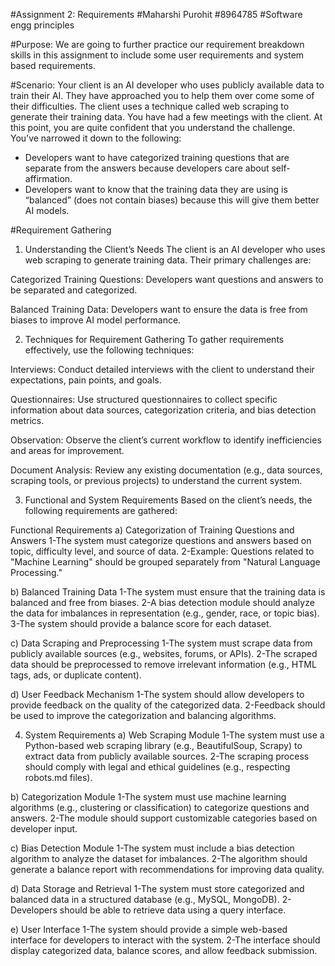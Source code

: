 #Assignment 2: Requirements 
#Maharshi Purohit 
#8964785 
#Software engg principles

#Purpose:
We are going to further practice our requirement breakdown skills in this assignment to
include some user requirements and system based requirements.

#Scenario:
Your client is an AI developer who uses publicly available data to train their AI. They have
approached you to help them over come some of their difficulties.
The client uses a technique called web scraping to generate their training data.
You have had a few meetings with the client. At this point, you are quite confident that you
understand the challenge.
You’ve narrowed it down to the following:
- Developers want to have categorized training questions that are separate from the
answers because developers care about self-affirmation.
- Developers want to know that the training data they are using is “balanced” (does
not contain biases) because this will give them better AI models.

#Requirement Gathering
1. Understanding the Client’s Needs
The client is an AI developer who uses web scraping to generate training data. Their primary challenges are:

Categorized Training Questions: Developers want questions and answers to be separated and categorized.

Balanced Training Data: Developers want to ensure the data is free from biases to improve AI model performance.

2. Techniques for Requirement Gathering
To gather requirements effectively, use the following techniques:

Interviews: Conduct detailed interviews with the client to understand their expectations, pain points, and goals.

Questionnaires: Use structured questionnaires to collect specific information about data sources, categorization criteria, and bias detection metrics.

Observation: Observe the client’s current workflow to identify inefficiencies and areas for improvement.

Document Analysis: Review any existing documentation (e.g., data sources, scraping tools, or previous projects) to understand the current system.

3. Functional and System Requirements
Based on the client’s needs, the following requirements are gathered:

Functional Requirements
a) Categorization of Training Questions and Answers
1-The system must categorize questions and answers based on topic, difficulty level, and source of data.
2-Example: Questions related to "Machine Learning" should be grouped separately from "Natural Language Processing."

b) Balanced Training Data
1-The system must ensure that the training data is balanced and free from biases.
2-A bias detection module should analyze the data for imbalances in representation (e.g., gender, race, or topic bias).
3-The system should provide a balance score for each dataset.

c) Data Scraping and Preprocessing
1-The system must scrape data from publicly available sources (e.g., websites, forums, or APIs).
2-The scraped data should be preprocessed to remove irrelevant information (e.g., HTML tags, ads, or duplicate content).

d) User Feedback Mechanism
1-The system should allow developers to provide feedback on the quality of the categorized data.
2-Feedback should be used to improve the categorization and balancing algorithms.

4. System Requirements
a) Web Scraping Module
1-The system must use a Python-based web scraping library (e.g., BeautifulSoup, Scrapy) to extract data from publicly available sources.
2-The scraping process should comply with legal and ethical guidelines (e.g., respecting robots.md files).

b) Categorization Module
1-The system must use machine learning algorithms (e.g., clustering or classification) to categorize questions and answers.
2-The module should support customizable categories based on developer input.

c) Bias Detection Module
1-The system must include a bias detection algorithm to analyze the dataset for imbalances.
2-The algorithm should generate a balance report with recommendations for improving data quality.

d) Data Storage and Retrieval
1-The system must store categorized and balanced data in a structured database (e.g., MySQL, MongoDB).
2-Developers should be able to retrieve data using a query interface.

e) User Interface
1-The system should provide a simple web-based interface for developers to interact with the system.
2-The interface should display categorized data, balance scores, and allow feedback submission.

